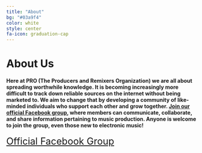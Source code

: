 ```yaml
---
title: "About"
bg: "#03a9f4"
color: white
style: center
fa-icon: graduation-cap
---
```

# About Us

#### Here at PRO (The Producers and Remixers Organization) we are all about spreading worthwhile knowledge.  It is becoming increasingly more difficult to track down reliable sources on the internet without being marketed to.  We aim to change that by developing a community of like-minded individuals who support each other and grow together.  [Join our official Facebook group](https://www.facebook.com/groups/ProducerOrg/), where members can communicate, collaborate, and share information pertaining to music production. Anyone is welcome to join the group, even those new to electronic music!

<a style="font-size:25px" class="btn btn-block btn-social btn-facebook" href="http://facebook.com/groups/ProducerOrg/">
    <span class="fa fa-facebook" style="font-size:25px"></span> Official Facebook Group
  </a>
